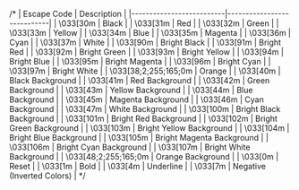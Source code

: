 /*
| Escape Code              | Description                |
|--------------------------|----------------------------|
| \033[30m                | Black                      |
| \033[31m                | Red                        |
| \033[32m                | Green                      |
| \033[33m                | Yellow                     |
| \033[34m                | Blue                       |
| \033[35m                | Magenta                    |
| \033[36m                | Cyan                       |
| \033[37m                | White                      |
| \033[90m                | Bright Black               |
| \033[91m                | Bright Red                 |
| \033[92m                | Bright Green               |
| \033[93m                | Bright Yellow              |
| \033[94m                | Bright Blue                |
| \033[95m                | Bright Magenta             |
| \033[96m                | Bright Cyan                |
| \033[97m                | Bright White               |
| \033[38;2;255;165;0m    | Orange                     |
| \033[40m                | Black Background           |
| \033[41m                | Red Background             |
| \033[42m                | Green Background           |
| \033[43m                | Yellow Background          |
| \033[44m                | Blue Background            |
| \033[45m                | Magenta Background         |
| \033[46m                | Cyan Background            |
| \033[47m                | White Background           |
| \033[100m               | Bright Black Background    |
| \033[101m               | Bright Red Background      |
| \033[102m               | Bright Green Background    |
| \033[103m               | Bright Yellow Background   |
| \033[104m               | Bright Blue Background     |
| \033[105m               | Bright Magenta Background  |
| \033[106m               | Bright Cyan Background     |
| \033[107m               | Bright White Background    |
| \033[48;2;255;165;0m    | Orange Background          |
| \033[0m                 | Reset                      |
| \033[1m                 | Bold                       |
| \033[4m                 | Underline                  |
| \033[7m                 | Negative (Inverted Colors) |
*/
